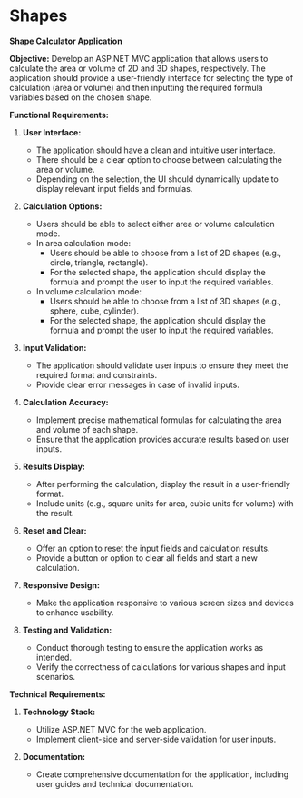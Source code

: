 # Shapes
**Shape Calculator Application**

**Objective:**
Develop an ASP.NET MVC application that allows users to calculate the area or volume of 2D and 3D shapes, respectively. The application should provide a user-friendly interface for selecting the type of calculation (area or volume) and then inputting the required formula variables based on the chosen shape.

**Functional Requirements:**

1. **User Interface:**
   - The application should have a clean and intuitive user interface.
   - There should be a clear option to choose between calculating the area or volume.
   - Depending on the selection, the UI should dynamically update to display relevant input fields and formulas.

2. **Calculation Options:**
   - Users should be able to select either area or volume calculation mode.
   - In area calculation mode:
     - Users should be able to choose from a list of 2D shapes (e.g., circle, triangle, rectangle).
     - For the selected shape, the application should display the formula and prompt the user to input the required variables.
   - In volume calculation mode:
     - Users should be able to choose from a list of 3D shapes (e.g., sphere, cube, cylinder).
     - For the selected shape, the application should display the formula and prompt the user to input the required variables.

3. **Input Validation:**
   - The application should validate user inputs to ensure they meet the required format and constraints.
   - Provide clear error messages in case of invalid inputs.

4. **Calculation Accuracy:**
   - Implement precise mathematical formulas for calculating the area and volume of each shape.
   - Ensure that the application provides accurate results based on user inputs.

5. **Results Display:**
   - After performing the calculation, display the result in a user-friendly format.
   - Include units (e.g., square units for area, cubic units for volume) with the result.

6. **Reset and Clear:**
   - Offer an option to reset the input fields and calculation results.
   - Provide a button or option to clear all fields and start a new calculation.

7. **Responsive Design:**
   - Make the application responsive to various screen sizes and devices to enhance usability.

8. **Testing and Validation:**
   - Conduct thorough testing to ensure the application works as intended.
   - Verify the correctness of calculations for various shapes and input scenarios.

**Technical Requirements:**

1. **Technology Stack:**
   - Utilize ASP.NET MVC for the web application.
   - Implement client-side and server-side validation for user inputs.

3. **Documentation:**
   - Create comprehensive documentation for the application, including user guides and technical documentation.
